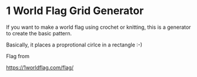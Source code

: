 # 1 World Flag Grid Generator

If you want to make a world flag using crochet or knitting, this is a generator to create the basic pattern.

Basically, it places a proprotional cirlce in a rectangle :-)

Flag from 

https://1worldflag.com/flag/

